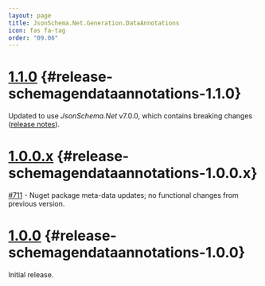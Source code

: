 ```yaml
---
layout: page
title: JsonSchema.Net.Generation.DataAnnotations
icon: fas fa-tag
order: "09.06"
---
```

# [1.1.0](https://github.com/gregsdennis/json-everything/pull/719) {#release-schemagendataannotations-1.1.0}

Updated to use _JsonSchema.Net_ v7.0.0, which contains breaking changes ([release notes](/rn-json-schema/#release-schema-7.0.0)).

# [1.0.0.x](https://github.com/gregsdennis/json-everything/pull/712) {#release-schemagendataannotations-1.0.0.x}

[#711](https://github.com/gregsdennis/json-everything/issues/711) - Nuget package meta-data updates; no functional changes from previous version.

# [1.0.0](https://github.com/gregsdennis/json-everything/pull/41) {#release-schemagendataannotations-1.0.0}

Initial release.
